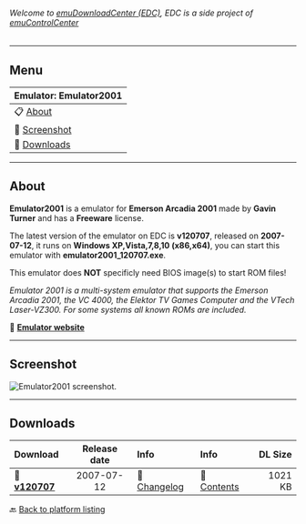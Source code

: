 ###### Welcome to [emuDownloadCenter (EDC)](https://github.com/PhoenixInteractiveNL/emuDownloadCenter/wiki/), EDC is a side project of [emuControlCenter](https://github.com/PhoenixInteractiveNL/emuControlCenter/wiki/)
***
## Menu
| **Emulator: Emulator2001** |
|:---------|
| :clipboard: [About](#about) |
| :sunrise: [Screenshot](#screenshot) |
| :floppy_disk: [Downloads](#downloads) |
***
## About
**Emulator2001** is a emulator for **Emerson Arcadia 2001** made by **Gavin Turner** and has a **Freeware** license.

The latest version of the emulator on EDC is **v120707**, released on **2007-07-12**, it runs on **Windows XP,Vista,7,8,10 (x86,x64)**, you can start this emulator with **emulator2001_120707.exe**.

This emulator does **NOT** specificly need BIOS image(s) to start ROM files!

_Emulator 2001 is a multi-system emulator that supports the Emerson Arcadia 2001, the VC 4000, the Elektor TV Games Computer and the VTech Laser-VZ300. For some systems all known ROMs are included._

:link: [**Emulator website**](http://www.gstsoftware.co.nz/)
***
## Screenshot
![](https://raw.githubusercontent.com/PhoenixInteractiveNL/emuDownloadCenter/master/hooks/emu2001/screen.jpg "Emulator2001 screenshot.")
***
## Downloads
| Download | Release date  | Info       | Info       | DL Size    |
|:---------|:-------------:|:-----------|:-----------|-----------:|
| :floppy_disk: [**v120707**](https://github.com/PhoenixInteractiveNL/edc-repo0002/raw/master/em2001/120707.7z) | 2007-07-12 | :page_facing_up: [Changelog](https://github.com/PhoenixInteractiveNL/edc-repo0002/blob/master/emu2001/120707_changelog.txt) | :mag_right: [Contents](https://github.com/PhoenixInteractiveNL/edc-repo0002/blob/master/emu2001/120707_contents.txt) | 1021 KB |

:back: [Back to platform listing](https://github.com/PhoenixInteractiveNL/emuDownloadCenter/wiki/EDC-Platform-List)
